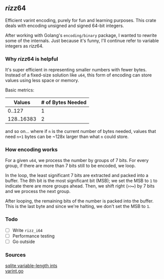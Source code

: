 ## *rizz*64
Efficient varint encoding, purely for fun and learning purposes. This crate deals with encoding unsigned and signed 64-bit integers.

After working with Golang's `encoding/binary` package, I wanted to rewrite some of the internals. Just because it's funny, I'll continue refer to variable integers as *rizz*64. 

### Why *rizz*64 is helpful
It's super efficient in representing smaller numbers with fewer bytes. Instead of a fixed-size solution like `u64`, this form of encoding can store values using less space or memory.

Basic metrics:

| Values     | # of Bytes Needed |
|------------|-------------------|
| 0..127     | 1                 |
| 128..16383 | 2                 |

and so on... where if `n` is the current number of bytes needed, values that need `n+1` bytes can be ~128x larger than what `n` could store.

### How encoding works
For a given `u64`, we process the number by groups of 7 bits. For every group, if there are more than 7 bits still to be encoded, we loop.

In the loop, the least significant 7 bits are extracted and packed into a buffer. The 8th bit is the most significant bit (MSB); we set the MSB to `1` to indicate there are more groups ahead. Then, we shift right (`>>=`) by 7 bits and we process the next group.

After looping, the remaining bits of the number is packed into the buffer. This is the last byte and since we're halting, we don't set the MSB to `1`.


### Todo
- [ ] Write `rizz_i64`
- [ ] Performance testing
- [ ] Go outside

### Sources 
[sqlite variable-length ints](https://www.sqlite.org/src4/doc/trunk/www/varint.wiki)<br>
[varint.go](https://go.dev/src/encoding/binary/varint.go)<br>
